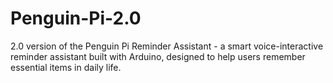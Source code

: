 # Penguin-Pi-2.0
2.0 version of the Penguin Pi Reminder Assistant - a smart voice-interactive reminder assistant built with Arduino, designed to help users remember essential items in daily life.
